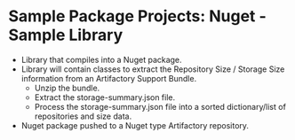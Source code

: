 Sample Package Projects: Nuget - Sample Library
===============================================

 * Library that compiles into a Nuget package.
 * Library will contain classes to extract the Repository Size / Storage Size information from an Artifactory Support Bundle.
   * Unzip the bundle.
   * Extract the storage-summary.json file.
   * Process the storage-summary.json file into a sorted dictionary/list of repositories and size data.
 * Nuget package pushed to a Nuget type Artifactory repository.

